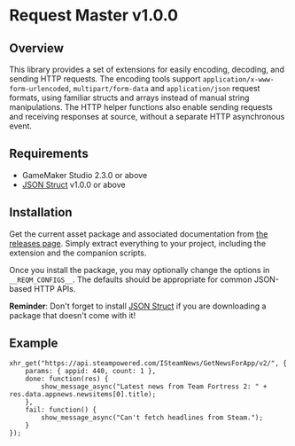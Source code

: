 # Request Master v1.0.0

## Overview

This library provides a set of extensions for easily encoding, decoding, and sending HTTP requests. The encoding tools support `application/x-www-form-urlencoded`, `multipart/form-data` and `application/json` request formats, using familiar structs and arrays instead of manual string manipulations. The HTTP helper functions also enable sending requests and receiving responses at source, without a separate HTTP asynchronous event.

## Requirements

- GameMaker Studio 2.3.0 or above
- [JSON Struct](https://github.com/dicksonlaw583/JsonStruct) v1.0.0 or above

## Installation

Get the current asset package and associated documentation from [the releases page](https://github.com/dicksonlaw583/RequestMaster/releases). Simply extract everything to your project, including the extension and the companion scripts.



Once you install the package, you may optionally change the options in `__REQM_CONFIGS__`. The defaults should be appropriate for common JSON-based HTTP APIs.

**Reminder**: Don't forget to install [JSON Struct](https://github.com/dicksonlaw583/JsonStruct) if you are downloading a package that doesn't come with it!

## Example

```
xhr_get("https://api.steampowered.com/ISteamNews/GetNewsForApp/v2/", {
	params: { appid: 440, count: 1 },
	done: function(res) {
		show_message_async("Latest news from Team Fortress 2: " + res.data.appnews.newsitems[0].title);
	},
	fail: function() {
		show_message_async("Can't fetch headlines from Steam.");
	}
});
```
